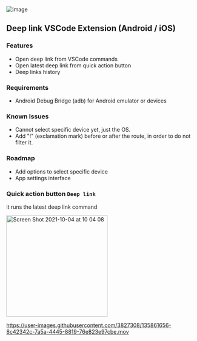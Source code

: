 ![image](https://user-images.githubusercontent.com/3827308/135861079-6f39a13a-393d-4fb6-a487-76652636cd0e.png)
## Deep link VSCode Extension (Android / iOS)

### Features
- Open deep link from VSCode commands
- Open latest deep link from quick action button
- Deep links history

### Requirements
- Android Debug Bridge (adb) for Android emulator or devices

### Known Issues
- Cannot select specific device yet, just the OS.
- Add "!" (exclamation mark) before or after the route, in order to do not filter it.

### Roadmap
- Add options to select specific device
- App settings interface


### Quick action button `Deep link`
it runs the latest deep link command  
  

<img width="267" alt="Screen Shot 2021-10-04 at 10 04 08" src="https://user-images.githubusercontent.com/3827308/135861830-ae09cdc1-25ed-4c4c-90d5-e3704fc155f6.png">


https://user-images.githubusercontent.com/3827308/135861656-8c42342c-7a5a-4445-8819-76e823e97cbe.mov


